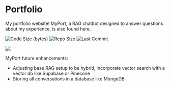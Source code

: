 # Portfolio

My portfolio website! MyPort, a RAG chatbot designed to answer questions about my experience, is also found here.

![Code Size (bytes)](https://img.shields.io/github/languages/code-size/sdewhitt/portfolio)
![Repo Size](https://img.shields.io/github/repo-size/sdewhitt/portfolio)
![Last Commit](https://img.shields.io/github/last-commit/sdewhitt/portfolio)

<p align="left">
  <a href="https://github.com/sebilune">
    <img src="https://skillicons.dev/icons?i=react,tailwind,ts,next,vercel,npm&perline=8" />
  </a>
</p>


MyPort future enhancements:

- Adjusting base RAG setup to be hybrid, incorporate vector search with a vector db like Supabase or Pinecone
- Storing all conversations in a database like MongoDB
